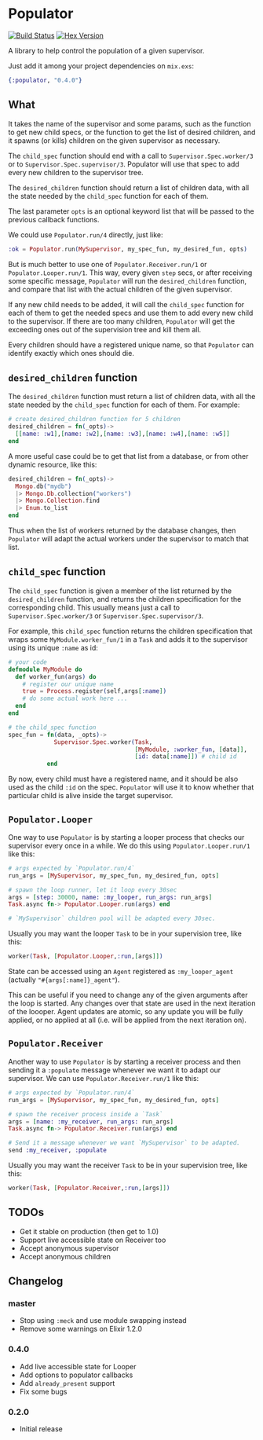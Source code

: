 # Populator

[![Build Status](https://travis-ci.org/rubencaro/populator.svg?branch=master)](https://travis-ci.org/rubencaro/populator)
[![Hex Version](http://img.shields.io/hexpm/v/populator.svg?style=flat)](https://hex.pm/packages/populator)

A library to help control the population of a given supervisor.

Just add it among your project dependencies on `mix.exs`:

```elixir
{:populator, "0.4.0"}
```

## What

It takes the name of the supervisor and some params, such as the function to get new child specs, or the function to get the list of desired children, and it spawns (or kills) children on the given supervisor as necessary.

The `child_spec` function should end with a call to `Supervisor.Spec.worker/3` or to `Supervisor.Spec.supervisor/3`. Populator will use that spec to add every new children to the supervisor tree.

The `desired_children` function should return a list of children data, with all the state needed by the `child_spec` function for each of them.

The last parameter `opts` is an optional keyword list that will be passed to the previous callback functions.

We could use `Populator.run/4` directly, just like:

```elixir
:ok = Populator.run(MySupervisor, my_spec_fun, my_desired_fun, opts)
```

But is much better to use one of `Populator.Receiver.run/1` or `Populator.Looper.run/1`. This way, every given `step` secs, or after receiving some specific message, `Populator` will run the `desired_children` function, and compare that list with the actual children of the given supervisor.

If any new child needs to be added, it will call the `child_spec` function for each of them to get the needed specs and use them to add every new child to the supervisor. If there are too many children, `Populator` will get the exceeding ones out of the supervision tree and kill them all.

Every children should have a registered unique name, so that `Populator` can identify exactly which ones should die.

## `desired_children` function

The `desired_children` function must return a list of children data, with all the state needed by the `child_spec` function for each of them. For example:

```elixir
# create desired_children function for 5 children
desired_children = fn(_opts)->
  [[name: :w1],[name: :w2],[name: :w3],[name: :w4],[name: :w5]]
end
```

A more useful case could be to get that list from a database, or from other dynamic resource, like this:

```elixir
desired_children = fn(_opts)->
  Mongo.db("mydb")
  |> Mongo.Db.collection("workers")
  |> Mongo.Collection.find
  |> Enum.to_list
end
```

Thus when the list of workers returned by the database changes, then `Populator` will adapt the actual workers under the supervisor to match that list.

## `child_spec` function

The `child_spec` function is given a member of the list returned by the `desired_children` function, and returns the children specification for the corresponding child. This usually means just a call to `Supervisor.Spec.worker/3` or `Supervisor.Spec.supervisor/3`.

For example, this `child_spec` function returns the children specification that wraps some `MyModule.worker_fun/1` in a `Task` and adds it to the supervisor using its unique `:name` as id:

```elixir
# your code
defmodule MyModule do
  def worker_fun(args) do
    # register our unique name
    true = Process.register(self,args[:name])
    # do some actual work here ...
  end
end

# the child_spec function
spec_fun = fn(data, _opts)->
             Supervisor.Spec.worker(Task,
                                    [MyModule, :worker_fun, [data]],
                                    [id: data[:name]]) # child id
           end
```

By now, every child must have a registered name, and it should be also used as the child `:id` on the spec. `Populator` will use it to know whether that particular child is alive inside the target supervisor.

## `Populator.Looper`

One way to use `Populator` is by starting a looper process that checks our supervisor every once in a while. We do this using `Populator.Looper.run/1` like this:

```elixir
# args expected by `Populator.run/4`
run_args = [MySupervisor, my_spec_fun, my_desired_fun, opts]

# spawn the loop runner, let it loop every 30sec
args = [step: 30000, name: :my_looper, run_args: run_args]
Task.async fn-> Populator.Looper.run(args) end

# `MySupervisor` children pool will be adapted every 30sec.
```

Usually you may want the looper `Task` to be in your supervision tree, like this:

```elixir
worker(Task, [Populator.Looper,:run,[args]])
```

State can be accessed using an `Agent` registered as `:my_looper_agent`
(actually `"#{args[:name]}_agent"`).

This can be useful if you need to change any of the given arguments after
the loop is started. Any changes over that state are used in the next
iteration of the loooper. Agent updates are atomic, so any update you will
be fully applied, or no applied at all (i.e. will be applied from the next
iteration on).

## `Populator.Receiver`

Another way to use `Populator` is by starting a receiver process and then sending it a `:populate` message whenever we want it to adapt our supervisor. We can use `Populator.Receiver.run/1` like this:

```elixir
# args expected by `Populator.run/4`
run_args = [MySupervisor, my_spec_fun, my_desired_fun, opts]

# spawn the receiver process inside a `Task`
args = [name: :my_receiver, run_args: run_args]
Task.async fn-> Populator.Receiver.run(args) end

# Send it a message whenever we want `MySupervisor` to be adapted.
send :my_receiver, :populate
```

Usually you may want the receiver `Task` to be in your supervision tree, like this:

```elixir
worker(Task, [Populator.Receiver,:run,[args]])
```

## TODOs

* Get it stable on production (then get to 1.0)
* Support live accessible state on Receiver too
* Accept anonymous supervisor
* Accept anonymous children

## Changelog

### master

* Stop using `:meck` and use module swapping instead
* Remove some warnings on Elixir 1.2.0

### 0.4.0

* Add live accessible state for Looper
* Add options to populator callbacks
* Add `already_present` support
* Fix some bugs

### 0.2.0

* Initial release
